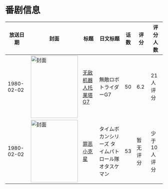 # 番剧信息

|放送日期|封面|标题|日文标题|话数|评分|评分人数|
|---|---|---|---|---|---|---|
|1980-02-02|<img src="//lain.bgm.tv/pic/cover/c/63/34/37286_3RTDB.jpg" alt="封面" style="width:150px;height:200px;object-fit:cover;">|[无敌机器人托莱塔G7](https://bangumi.tv/subject/37286)|無敵ロボ トライダーG7|50|6.2|21人评分|
|1980-02-02|<img src="//lain.bgm.tv/pic/cover/c/f7/46/53759_eqP11.jpg" alt="封面" style="width:150px;height:200px;object-fit:cover;">|[罪恶小克星](https://bangumi.tv/subject/53759)|タイムボカンシリーズ タイムパトロール隊オタスケマン|53|暂无评分|少于10人评分|

